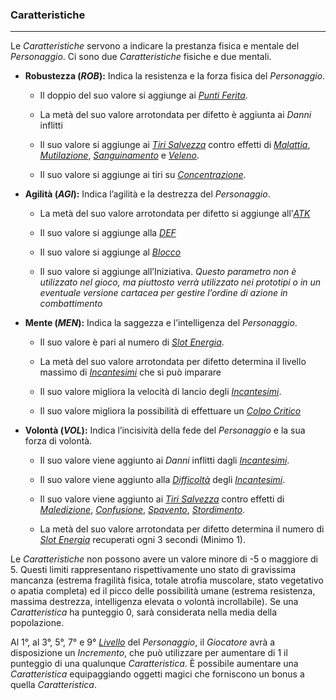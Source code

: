 ### Caratteristiche

---

Le *Caratteristiche* servono a indicare la prestanza fisica e mentale del *Personaggio*. Ci sono due *Caratteristiche* fisiche e due mentali.

* **Robustezza \(_ROB_\):** Indica la resistenza e la forza fisica del *Personaggio*.

  * Il doppio del suo valore si aggiunge ai [*Punti Ferita*](punti-ferita.md).

  * La metà del suo valore arrotondata per difetto è aggiunta ai *Danni* inflitti

  * Il suo valore si aggiunge ai [*Tiri Salvezza*](..\combattimento\tiri-salvezza.md) contro effetti di [*Malattia*](..\condizioni.md), [*Mutilazione*](..\condizioni.md), [*Sanguinamento*](..\condizioni.md) e [*Veleno*](..\condizioni.md).

  * Il suo valore si aggiunge ai tiri su [*Concentrazione*](..\magia.md).

* **Agilità \(_AGI_\):** Indica l’agilità e la destrezza del *Personaggio*.

  * La metà del suo valore arrotondata per difetto si aggiunge all’[*ATK*](..\..\combattimento\attacco.md)

  * Il suo valore si aggiunge alla [*DEF*](..\combattimento\difesa.md)

  * Il suo valore si aggiunge al [*Blocco*](..\combattimento\blocco.md)

  * Il suo valore si aggiunge all’Iniziativa. *Questo parametro non è utilizzato nel gioco, ma piuttosto verrà utilizzato nei prototipi o in un eventuale versione cartacea per gestire l’ordine di azione in combattimento*

* **Mente \(_MEN_\):** Indica la saggezza e l’intelligenza del *Personaggio*.

  * Il suo valore è pari al numero di [*Slot Energia*](..\magia.md).

  * La metà del suo valore arrotondata per difetto determina il livello massimo di [*Incantesimi*](..\magia.md) che si può imparare

  * Il suo valore migliora la velocità di lancio degli [*Incantesimi*](..\magia.md).

  * Il suo valore migliora la possibilità di effettuare un [*Colpo Critico*](..\combattimento\attacco.md)

* **Volontà \(_VOL_\):** Indica l’incisività della fede del *Personaggio* e la sua forza di volontà.

  * Il suo valore viene aggiunto ai *Danni* inflitti dagli [*Incantesimi*](..\magia.md).

  * Il suo valore viene aggiunto alla [*Difficoltà*](..\combattimento\tiri-salvezza.md) degli [*Incantesimi*](..\magia.md).

  * Il suo valore viene aggiunto ai [*Tiri Salvezza*](..\combattimento\tiri-salvezza.md) contro effetti di [*Maledizione*](..\condizioni.md), [*Confusione*](..\condizioni.md), [*Spavento*](..\condizioni.md), [*Stordimento*](..\condizioni.md).

  * La metà del suo valore arrotondata per difetto determina il numero di [*Slot Energia*](..\magia.md) recuperati ogni 3 secondi \(Minimo 1\).

Le *Caratteristiche* non possono avere un valore minore di -5 o maggiore di 5. Questi limiti rappresentano rispettivamente uno stato di gravissima mancanza \(estrema fragilità fisica, totale atrofia muscolare, stato vegetativo o apatia completa\) ed il picco delle possibilità umane \(estrema resistenza, massima destrezza, intelligenza elevata o volontà incrollabile\). Se una *Caratteristica* ha punteggio 0, sarà considerata nella media della popolazione.

Al 1°, al 3°, 5°, 7° e 9° [*Livello*](livelli.md) del *Personaggio*, il *Giocatore* avrà a disposizione un *Incremento*, che può utilizzare per aumentare di 1 il punteggio di una qualunque *Caratteristica*. È possibile aumentare una *Caratteristica* equipaggiando oggetti magici che forniscono un bonus a quella *Caratteristica*.

